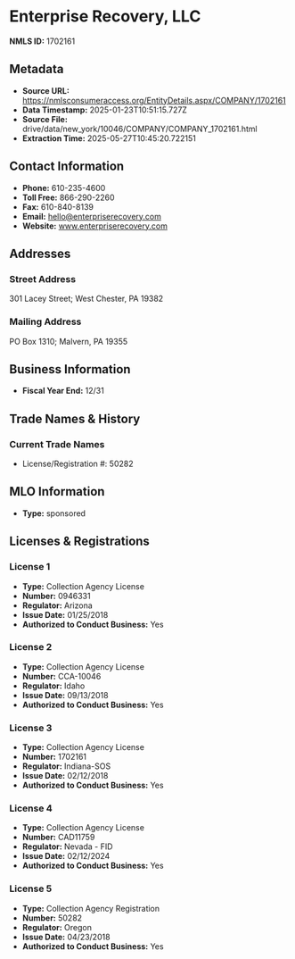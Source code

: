 # Enterprise Recovery, LLC

**NMLS ID:** 1702161

## Metadata
- **Source URL:** https://nmlsconsumeraccess.org/EntityDetails.aspx/COMPANY/1702161
- **Data Timestamp:** 2025-01-23T10:51:15.727Z
- **Source File:** drive/data/new_york/10046/COMPANY/COMPANY_1702161.html
- **Extraction Time:** 2025-05-27T10:45:20.722151

## Contact Information
- **Phone:** 610-235-4600
- **Toll Free:** 866-290-2260
- **Fax:** 610-840-8139
- **Email:** hello@enterpriserecovery.com
- **Website:** www.enterpriserecovery.com

## Addresses
### Street Address
301 Lacey Street; West Chester, PA 19382

### Mailing Address
PO Box 1310; Malvern, PA 19355

## Business Information
- **Fiscal Year End:** 12/31

## Trade Names & History
### Current Trade Names
- License/Registration #: 50282

## MLO Information
- **Type:** sponsored

## Licenses & Registrations

### License 1
- **Type:** Collection Agency License
- **Number:** 0946331
- **Regulator:** Arizona
- **Issue Date:** 01/25/2018
- **Authorized to Conduct Business:** Yes

### License 2
- **Type:** Collection Agency License
- **Number:** CCA-10046
- **Regulator:** Idaho
- **Issue Date:** 09/13/2018
- **Authorized to Conduct Business:** Yes

### License 3
- **Type:** Collection Agency License
- **Number:** 1702161
- **Regulator:** Indiana-SOS
- **Issue Date:** 02/12/2018
- **Authorized to Conduct Business:** Yes

### License 4
- **Type:** Collection Agency License
- **Number:** CAD11759
- **Regulator:** Nevada - FID
- **Issue Date:** 02/12/2024
- **Authorized to Conduct Business:** Yes

### License 5
- **Type:** Collection Agency Registration
- **Number:** 50282
- **Regulator:** Oregon
- **Issue Date:** 04/23/2018
- **Authorized to Conduct Business:** Yes
